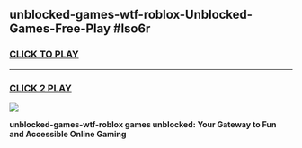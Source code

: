 
## unblocked-games-wtf-roblox-Unblocked-Games-Free-Play #lso6r
<h3>
<a href="https://us.freeplayer.one?title=unblocked-games-wtf-roblox&ref=9M">CLICK TO PLAY</a></h3>
<hr>

<h3>
<a href="https://us.freeplayer.one?title=unblocked-games-wtf-roblox&ref=9M">CLICK 2 PLAY</a>
  
</h3>

<a href="https://us.freeplayer.one?title=unblocked-games-wtf-roblox&ref=9M"><img src="https://clearcache.store/games.png"></a>


**unblocked-games-wtf-roblox games unblocked: Your Gateway to Fun and Accessible Online Gaming**
